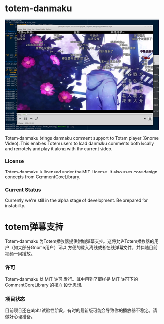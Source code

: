 # totem-danmaku

![Screenshot](screenshot.png)

Totem-danmaku brings danmaku comment support to Totem player (Gnome Video). 
This enables Totem users to load danmaku comments both locally and remotely and 
play it along with the current video.

### License
Totem-danmaku is licensed under the MIT License. It also uses core design 
concepts from CommentCoreLibrary.

### Current Status
Currently we're still in the alpha stage of development. Be prepared for 
instability.

# totem弹幕支持
Totem-danmaku 为Totem播放器提供附加弹幕支持。这将允许Totem播放器的用户（如大部分Gnome用户）可以
方便的载入离线或者在线弹幕文件，并伴随目前视频一同播放。

### 许可
Totem-danmaku 以 MIT 许可 发行。其中用到了同样是 MIT 许可下的 CommentCoreLibrary 的核心
设计思想。

### 项目状态
目前项目还在alpha试验性阶段，有时的最新版可能会导致你的播放器不稳定。请做好心理准备。
